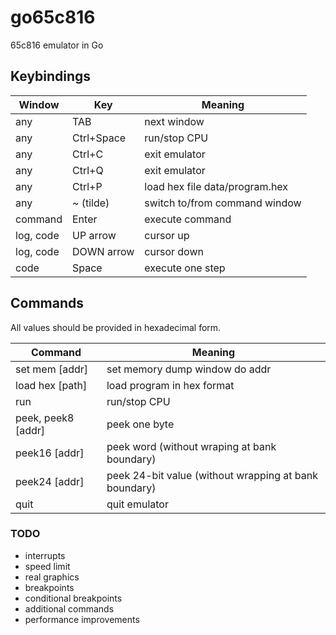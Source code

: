 # go65c816
65c816 emulator in Go

## Keybindings

|Window  |Key       |Meaning|
---------|----------|--------
any      |TAB       |next window
any      |Ctrl+Space|run/stop CPU
any      |Ctrl+C    |exit emulator
any      |Ctrl+Q    |exit emulator
any      |Ctrl+P    |load hex file data/program.hex
any      |~ (tilde) |switch to/from command window
command  |Enter     |execute command
log, code|UP arrow  |cursor up
log, code|DOWN arrow|cursor down
code     |Space     |execute one step

## Commands

All values should be provided in hexadecimal form.

|Command           | Meaning |
-------------------|----------
|set mem [addr]    |set memory dump window do addr
|load hex [path]   |load program in hex format 
|run               |run/stop CPU
|peek, peek8 [addr]|peek one byte 
|peek16 [addr]     |peek word (without wraping at bank boundary) 
|peek24 [addr]     |peek 24-bit value (without wrapping at bank boundary)
|quit              |quit emulator

### TODO
 * interrupts
 * speed limit
 * real graphics
 * breakpoints
 * conditional breakpoints
 * additional commands
 * performance improvements
